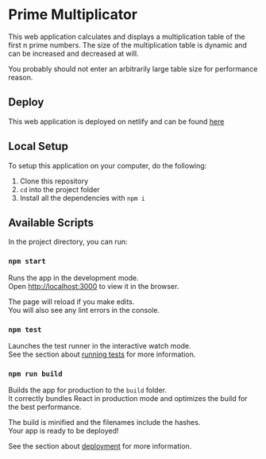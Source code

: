 # Prime Multiplicator

This web application calculates and displays a multiplication table of the first n prime numbers. The size of the multiplication table is dynamic and can be increased and decreased at will.

You probably should not enter an arbitrarily large table size for performance reason.

## Deploy

This web application is deployed on netlify and can be found [here](https://prime-multiplicator.netlify.com/)

## Local Setup

To setup this application on your computer, do the following:

1. Clone this repository
2. `cd` into the project folder
3. Install all the dependencies with `npm i`
  
## Available Scripts

In the project directory, you can run:

### `npm start`

Runs the app in the development mode.<br />
Open [http://localhost:3000](http://localhost:3000) to view it in the browser.

The page will reload if you make edits.<br />
You will also see any lint errors in the console.

### `npm test`

Launches the test runner in the interactive watch mode.<br />
See the section about [running tests](https://facebook.github.io/create-react-app/docs/running-tests) for more information.

### `npm run build`

Builds the app for production to the `build` folder.<br />
It correctly bundles React in production mode and optimizes the build for the best performance.

The build is minified and the filenames include the hashes.<br />
Your app is ready to be deployed!

See the section about [deployment](https://facebook.github.io/create-react-app/docs/deployment) for more information.
